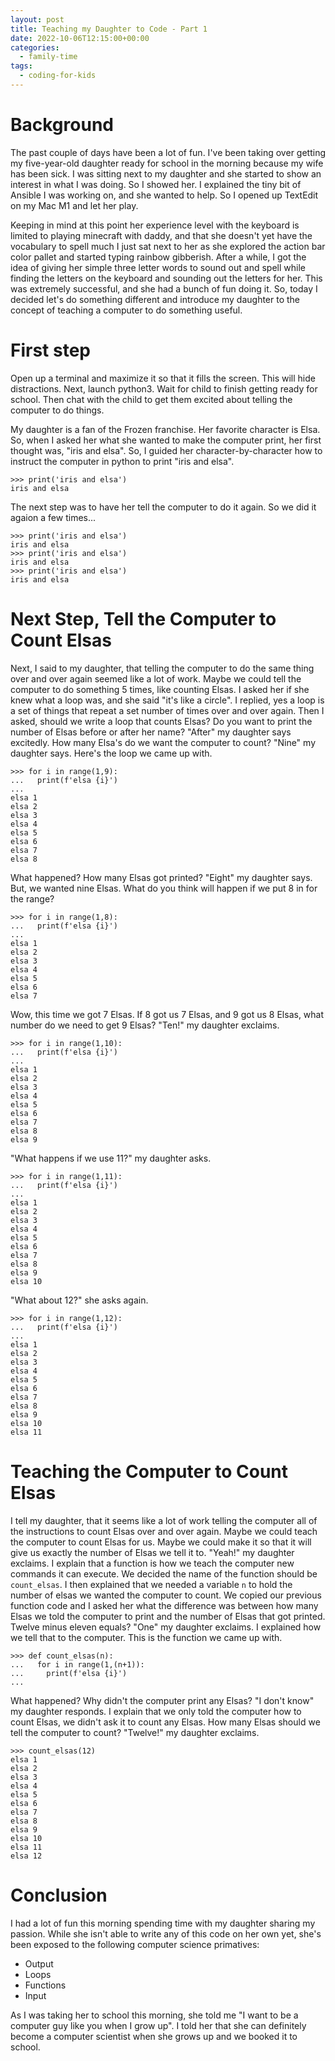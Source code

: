```yaml
---
layout: post
title: Teaching my Daughter to Code - Part 1
date: 2022-10-06T12:15:00+00:00
categories:
  - family-time
tags:
  - coding-for-kids
---
```


# Background

The past couple of days have been a lot of fun.  I've been taking over
getting my five-year-old daughter ready for school in the morning because
my wife has been sick.  I was sitting next to my daughter and she started
to show an interest in what I was doing.  So I showed her.  I explained
the tiny bit of Ansible I was working on, and she wanted to help.  So I
opened up TextEdit on my Mac M1 and let her play.  

Keeping in mind at this point her experience level with the keyboard is
limited to playing minecraft with daddy, and that she doesn't yet have 
the vocabulary to spell much I just sat next to her as she explored the
action bar color pallet and started typing rainbow gibberish.  After a
while, I got the idea of giving her simple three letter words to sound
out and spell while finding the letters on the keyboard and sounding out
the letters for her.  This was extremely successful, and she had a bunch
of fun doing it.  So, today I decided let's do something different and
introduce my daughter to the concept of teaching a computer to do something
useful.

# First step

Open up a terminal and maximize it so that it fills the screen.  This will
hide distractions.  Next, launch python3.  Wait for child to finish getting
ready for school. Then chat with the child to get them excited about telling
the computer to do things.

My daughter is a fan of the Frozen franchise.  Her favorite character is Elsa.
So, when I asked her what she wanted to make the computer print, her first
thought was, "iris and elsa".  So, I guided her character-by-character how to
instruct the computer in python to print "iris and elsa".

```shell
>>> print('iris and elsa')
iris and elsa
```

The next step was to have her tell the computer to do it again. So we did it
agaion a few times...

```shell
>>> print('iris and elsa')
iris and elsa
>>> print('iris and elsa')
iris and elsa
>>> print('iris and elsa')
iris and elsa
```

# Next Step, Tell the Computer to Count Elsas

Next, I said to my daughter, that telling the computer to do the same thing
over and over again seemed like a lot of work.  Maybe we could tell the
computer to do something 5 times, like counting Elsas.  I asked her if she
knew what a loop was, and she said "it's like a circle".  I replied, yes a
loop is a set of things that repeat a set number of times over and over again.
Then I asked, should we write a loop that counts Elsas?  Do you want to print
the number of Elsas before or after her name?  "After" my daughter says
excitedly.  How many Elsa's do we want the computer to count? "Nine" my daughter
says.  Here's the loop we came up with.

```shell
>>> for i in range(1,9):
...   print(f'elsa {i}')
...
elsa 1
elsa 2
elsa 3
elsa 4
elsa 5
elsa 6
elsa 7
elsa 8
```

What happened?  How many Elsas got printed?  "Eight" my daughter says.  But,
we wanted nine Elsas.  What do you think will happen if we put 8 in for the
range?

```shell
>>> for i in range(1,8):
...   print(f'elsa {i}')
...
elsa 1
elsa 2
elsa 3
elsa 4
elsa 5
elsa 6
elsa 7
```

Wow, this time we got 7 Elsas.  If 8 got us 7 Elsas, and 9 got us 8 Elsas,
what number do we need to get 9 Elsas?  "Ten!" my daughter exclaims.

```shell
>>> for i in range(1,10):
...   print(f'elsa {i}')
...
elsa 1
elsa 2
elsa 3
elsa 4
elsa 5
elsa 6
elsa 7
elsa 8
elsa 9
```

"What happens if we use 11?" my daughter asks.

```shell
>>> for i in range(1,11):
...   print(f'elsa {i}')
...
elsa 1
elsa 2
elsa 3
elsa 4
elsa 5
elsa 6
elsa 7
elsa 8
elsa 9
elsa 10
```

"What about 12?" she asks again.

```shell
>>> for i in range(1,12):
...   print(f'elsa {i}')
...
elsa 1
elsa 2
elsa 3
elsa 4
elsa 5
elsa 6
elsa 7
elsa 8
elsa 9
elsa 10
elsa 11
```

# Teaching the Computer to Count Elsas

I tell my daughter, that it seems like a lot of work telling the computer all
of the instructions to count Elsas over and over again.  Maybe we could
teach the computer to count Elsas for us.  Maybe we could make it so that it
will give us exactly the number of Elsas we tell it to.  "Yeah!" my daughter
exclaims.  I explain that a function is how we teach the computer new
commands it can execute.  We decided the name of the function should be
`count_elsas`.  I then explained that we needed a variable `n` to hold the
number of elsas we wanted the computer to count.  We copied our previous function
code and I asked her what the difference was between how many Elsas we told the
computer to print and the number of Elsas that got printed.  Twelve minus eleven
equals?  "One" my daughter exclaims.  I explained how we tell that to the computer.
This is the function we came up with.

```shell
>>> def count_elsas(n):
...   for i in range(1,(n+1)):
...     print(f'elsa {i}')
...
```

What happened?  Why didn't the computer print any Elsas?  "I don't know" my daughter
responds.  I explain that we only told the computer how to count Elsas, we didn't ask
it to count any Elsas.  How many Elsas should we tell the computer to count?
"Twelve!" my daughter exclaims.

```shell
>>> count_elsas(12)
elsa 1
elsa 2
elsa 3
elsa 4
elsa 5
elsa 6
elsa 7
elsa 8
elsa 9
elsa 10
elsa 11
elsa 12
```

# Conclusion

I had a lot of fun this morning spending time with my daughter sharing my passion.
While she isn't able to write any of this code on her own yet, she's been exposed to
the following computer science primatives:

- Output
- Loops
- Functions
- Input

As I was taking her to school this morning, she told me "I want to be a computer guy like
you when I grow up".  I told her that she can definitely become a computer scientist when
she grows up and we booked it to school.